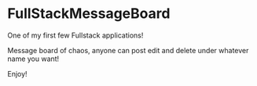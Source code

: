 # FullStackMessageBoard

One of my first few Fullstack applications!

Message board of chaos, anyone can post edit and delete under whatever name you want!

Enjoy!
